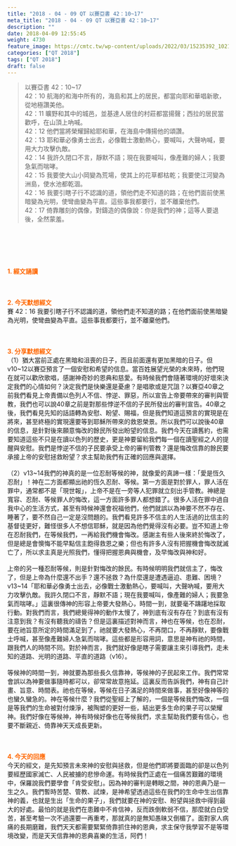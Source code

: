 ```yaml
---
title: "2018 - 04 - 09 QT 以賽亞書 42：10~17"
meta_title: "2018 - 04 - 09 QT 以賽亞書 42：10~17"
description: ""
date: 2018-04-09 12:55:45
weight: 4730
feature_image: https://cmtc.tw/wp-content/uploads/2022/03/15235392_10211799862337740_180693556567566654_o-1.webp
categories: ["QT 2018"]
tags: ["QT 2018"]
draft: false
---
```


<blockquote>以賽亞書 42：10~17<br />
42：10 航海的和海中所有的，海島和其上的居民，都當向耶和華唱新歌，從地極讚美他。<br />
42：11 曠野和其中的城邑，並基達人居住的村莊都當揚聲；西拉的居民當歡呼，在山頂上吶喊。<br />
42：12 他們當將榮耀歸給耶和華，在海島中傳揚他的頌讚。<br />
42：13 耶和華必像勇士出去，必像戰士激動熱心，要喊叫，大聲吶喊，要用大力攻擊仇敵。<br />
42：14 我許久閉口不言，靜默不語；現在我要喊叫，像產難的婦人；我要急氣而喘哮。<br />
42：15 我要使大山小岡變為荒場，使其上的花草都枯乾；我要使江河變為洲島，使水池都乾涸。<br />
42：16 我要引瞎子行不認識的道，領他們走不知道的路；在他們面前使黑暗變為光明，使彎曲變為平直。這些事我都要行，並不離棄他們。<br />
42：17 倚靠雕刻的偶像，對鑄造的偶像說：你是我們的神；這等人要退後，全然蒙羞。</blockquote><br />
&nbsp;<br />
<br />
&nbsp;<br />
<br />
<span style="color: #ff6600;"><strong>1. </strong><strong>經文誦讀</strong></span><br />
<br />
<span style="color: #ff6600;"><strong> </strong></span><br />
<br />
<span style="color: #ff6600;"><strong>2. 今天默想</strong><strong>經文<br />
</strong></span>賽 42：16 我要引瞎子行不認識的道，領他們走不知道的路；在他們面前使黑暗變為光明，使彎曲變為平直。這些事我都要行，並不離棄他們。<br />
<br />
&nbsp;<br />
<br />
<span style="color: #ff6600;"><strong>3. 分享默想經文<br />
</strong></span>（1）猶大當前正處在黑暗和沮喪的日子，而且前面還有更加黑暗的日子。但v10~12以賽亞預言了一個安慰和希望的信息。當百姓展望光榮的未來時，他們現在就可以歡欣歌唱，感謝神奇妙的恩典和慈愛。有時候我們會隨著環境的好壞來決定我們的心情如何？決定我們是快樂還是憂慮？是唱歌或是咒詛？以賽亞40章之前我們看見上帝責備以色列人不信、悖逆、罪惡，所以宣告上帝要帶來的審判與管教，我們也可以說40章之前是對那些悖逆不信的子民所發出的審判宣告。40章之後，我們看見先知的話語轉為安慰、盼望、賜福，但是我們知道這預言的實現是在將來，甚至終極的實現還要等到耶穌所帶來的救恩榮景。所以我們可以說後40章的信息，是針對後來願意悔改的餘民所發出盼望的信息。我們今天在讀舊約，也需要知道這些不只是在讀以色列的歷史，更是神要留給我們每一個在讀聖經之人的提醒與安慰。我們是悖逆不信的子民要承受上帝的審判管教？還是悔改信靠的餘民要承接上帝的安慰拯救盼望？求主幫助我們有正確的回應與選擇。<br />
<br />
（2）v13~14我們的神真的是一位忍耐等候的神，就像愛的真諦一樣：「愛是恆久忍耐」！神在二方面都顯出祂的恆久忍耐、等候。第一方面是對於罪人，罪人活在罪中，通常都不是「現世報」，上帝不是在一旁等人犯罪就立刻出手管教。神總是寬容、忍耐、等候罪人的悔改，這一方面許多罪人都想錯了。很多人活在罪中過自我中心的生活方式，甚至有時候神還會祝福他們，他們就誤以為神要不然不存在、睡著了，要不然自己一定是沒問題的。我們看見許多不信主的人生活過的比信主的基督徒更好，難怪很多人不想信耶穌，就是因為他們覺得沒有必要。豈不知道上帝在忍耐我們，在等候我們，一再給我們機會悔改。感謝主有些人後來終於悔改了，但是總是會懊悔不能早點信主飽得救恩之樂；但也有許多人沒有把握機會悔改就滅亡了，所以求主真是光照我們，懂得把握恩典與機會，及早悔改與神和好。<br />
<br />
上帝的另一種忍耐等候，則是針對悔改的餘民。有時候明明我們就信主了，悔改了，但是上帝為什麼還不出手？還不拯救？為什麼還是遭遇逼迫、患難、困境？v13~14「耶和華必像勇士出去，必像戰士激動熱心，要喊叫，大聲吶喊，要用大力攻擊仇敵。我許久閉口不言，靜默不語；現在我要喊叫，像產難的婦人；我要急氣而喘哮。」這裏很傳神的形容上帝要大發熱心，時間一到，就要毫不躊躇地採取行動。對我們而言，我們總覺得神的動作太慢了，神到底有沒有存在？到底有沒有注意到我？有沒有聽我的禱告？但是這裏描述對神而言，神也在等候，也在忍耐，要在祂旨意所定的時間滿足到了，祂就要大發熱心，不再閉口，不再靜默，要像戰士呼喊，甚至像產難婦人急氣而喘哮。這些都是形容用詞，意思是神有祂的時間，跟我們人的時間不同。對於神而言，我們就好像是瞎子需要讓主來引導我們，走未知的道路、光明的道路、平直的道路（v16）。<br />
<br />
等候神的時間一到，神就要為那些長久信靠神，等候神的子民起來工作。我們常常會誤以為神要做事隨時都可以，卻常常故意拖延。這裏反而告訴我們，神有自己計畫、旨意、時間表。祂也在等候，等候在日子滿足的時間來做事，甚至好像神等的也蠻久蠻急的。神在等候什麼？我們從聖經上了解的，一個是等候我們悔改，一個是等我們的生命被對付煉淨，被陶塑的更好一些，結出更多生命的果子可以榮耀神。我們好像在等候神，神有時候好像也在等候我們，求主幫助我們要有信心，也要不斷親近、倚靠神天天成長更新。<br />
<br />
&nbsp;<br />
<br />
<span style="color: #ff6600;"><strong>4. 今天的回應<br />
</strong></span>今天的經文，是先知預言未來神的安慰與拯救，但是他們即將要面臨的卻是以色列要經歷國家滅亡、人民被擄的悲慘命運。有時候我們正處在一個痛苦艱難的環境中，保羅說我們要學會「肯受安慰」。因為神的審判是轉眼之間，神的恩典乃是一生之久。我們暫時苦楚、管教、試煉，是神希望透過這些在我們的生命中生出信靠神的義，也就是生出「生命的果子」，我們就要在神的安慰、盼望與拯救中得到最大的好處。最怕的就是我們在患難中不肯信神，反而跌倒軟弱不信，那麼就白白受苦，甚至考驗一次不過還要一再重考，那就真的是無知愚昧又倒楣了。面對家人病痛的長期磨難，我們天天都需要緊緊倚靠抓住神的恩典，求主保守我學習不是等環境改變，而是天天信靠神的恩典喜樂的生活，阿們！
        